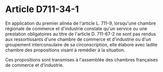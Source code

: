 # Article D711-34-1

En application du premier alinéa de l'article L. 711-9, lorsqu'une chambre régionale de commerce et d'industrie constate qu'un service ou une prestation obligatoires au titre de l'article D. 711-67-2 ne sont pas rendus aux ressortissants d'une chambre de commerce et d'industrie ou d'un groupement interconsulaire de sa circonscription, elle élabore avec ladite chambre des propositions visant à remédier à la situation.

Ces propositions sont transmises à l'assemblée des chambres françaises de commerce et d'industrie.

